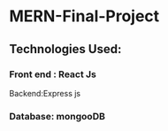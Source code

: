 # MERN-Final-Project
<h2>Technologies Used:</h2>
<h3> Front end : React Js</h3>
<p> Backend:Express js</p>
<h3> Database: mongooDB </h3>
